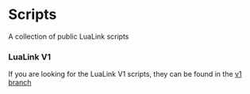 # Scripts
A collection of public LuaLink scripts

### LuaLink V1
If you are looking for the LuaLink V1 scripts, they can be found in the [v1 branch](https://github.com/LuaLink/Scripts/tree/v1)
